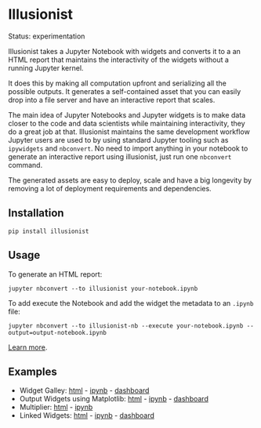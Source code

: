 # Illusionist

Status: experimentation

Illusionist takes a Jupyter Notebook with widgets and converts it to a
an HTML report that maintains the interactivity of the widgets without a
running Jupyter kernel.

It does this by making all computation upfront and serializing all the possible outputs.
It generates a self-contained asset that you can easily drop into a file server
and have an interactive report that scales.

The main idea of Jupyter Notebooks and Jupyter widgets is to make data closer
to the code and data scientists while maintaining interactivity, they do a great job at that.
Illusionist maintains the same development workflow Jupyter users are used to by using
standard Jupyter tooling such as `ipywidgets` and `nbconvert`.
No need to import anything in your notebook to generate an interactive report using illusionist,
just run one `nbconvert` command.

The generated assets are easy to deploy, scale and have a big longevity by
removing a lot of deployment requirements and dependencies.

## Installation

```
pip install illusionist
```

## Usage

To generate an HTML report:

```
jupyter nbconvert --to illusionist your-notebook.ipynb
```

To add execute the Notebook and add the widget the metadata to an `.ipynb` file:

```
jupyter nbconvert --to illusionist-nb --execute your-notebook.ipynb --output=output-notebook.ipynb
```

[Learn more](/usage).

## Examples

- Widget Galley: [html](/examples/widget-gallery.html) - [ipynb](https://nbviewer.extrapolations.dev/#/url/raw.githubusercontent.com/danielfrg/illusionist/master/examples/widget-gallery.ipynb) - [dashboard](https://jupyter-flex.netlify.app/examples/illusionist/linked.html)
- Output Widgets using Matplotlib: [html](/examples/matplotlib.html) - [ipynb](https://nbviewer.extrapolations.dev/#/url/raw.githubusercontent.com/danielfrg/illusionist/master/examples/matplotlib.ipynb) - [dashboard](https://jupyter-flex.netlify.app/examples/illusionist/matplotlib.html)
- Multiplier: [html](/examples/multiplier.html) - [ipynb](https://nbviewer.extrapolations.dev/#/url/raw.githubusercontent.com/danielfrg/illusionist/master/examples/multiplier.ipynb)
- Linked Widgets: [html](/examples/linked.html) - [ipynb](https://nbviewer.extrapolations.dev/#/url/raw.githubusercontent.com/danielfrg/illusionist/master/examples/linked.ipynb) - [dashboard](https://jupyter-flex.netlify.app/examples/illusionist/linked.html)

